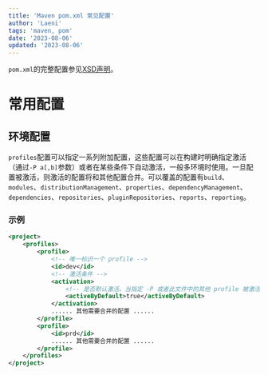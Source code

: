 ```yaml
---
title: 'Maven pom.xml 常见配置'
author: 'Laeni'
tags: 'maven, pom'
date: '2023-08-06'
updated: '2023-08-06'
---
```


`pom.xml`的完整配置参见[XSD声明](https://maven.apache.org/xsd/maven-4.0.0.xsd)。

# 常用配置

## 环境配置

`profiles`配置可以指定一系列附加配置，这些配置可以在构建时明确指定激活（通过`-P a[,b]`参数）或者在某些条件下自动激活，一般多环境时使用。一旦配置被激活，则激活的配置将和其他配置合并。可以覆盖的配置有`build`、`modules`、`distributionManagement`、`properties`、`dependencyManagement`、`dependencies`、`repositories`、`pluginRepositories`、`reports`、`reporting`。

### 示例

```xml
<project>
    <profiles>
        <profile>
            <!-- 唯一标识一个 profile -->
            <id>dev</id>
            <!-- 激活条件 -->
            <activation>
            	<!-- 是否默认激活。当指定 -P 或者此文件中的其他 profile 被激活时 activeByDefault 失效 -->
                <activeByDefault>true</activeByDefault>
            </activation>
            ...... 其他需要合并的配置 ......
        </profile>
        <profile>
            <id>prd</id>
            ...... 其他需要合并的配置 ......
        </profile>
    </profiles>
</project>
```

